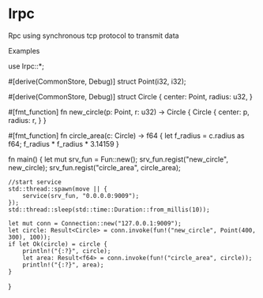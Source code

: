 # lrpc
Rpc using synchronous tcp protocol to transmit data

Examples

use lrpc::*;

#[derive(CommonStore, Debug)]
struct Point(i32, i32);

#[derive(CommonStore, Debug)]
struct Circle {
    center: Point,
    radius: u32,
}

#[fmt_function]
fn new_circle(p: Point, r: u32) -> Circle {
    Circle {
        center: p,
        radius: r,
    }
}

#[fmt_function]
fn circle_area(c: Circle) -> f64 {
    let f_radius = c.radius as f64;
    f_radius * f_radius * 3.14159
}

fn main() {
    let mut srv_fun = Fun::new();
    srv_fun.regist("new_circle", new_circle);
    srv_fun.regist("circle_area", circle_area);

    //start service
    std::thread::spawn(move || {
        service(srv_fun, "0.0.0.0:9009");
    });
    std::thread::sleep(std::time::Duration::from_millis(10));

    let mut conn = Connection::new("127.0.0.1:9009");
    let circle: Result<Circle> = conn.invoke(fun!("new_circle", Point(400, 300), 100));
    if let Ok(circle) = circle {
        println!("{:?}", circle);
        let area: Result<f64> = conn.invoke(fun!("circle_area", circle));
        println!("{:?}", area);
    }
}
